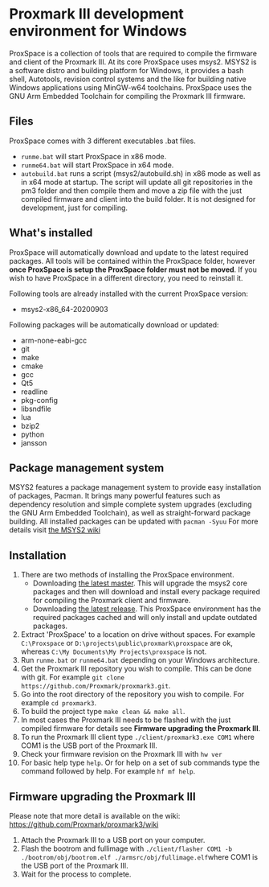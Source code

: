# Proxmark III development environment for Windows
ProxSpace is a collection of tools that are required to compile the firmware and client of the Proxmark III. At its core ProxSpace uses msys2. MSYS2 is a software distro and building platform for Windows, it provides a bash shell, Autotools, revision control systems and the like for building native Windows applications using MinGW-w64 toolchains. ProxSpace uses the GNU Arm Embedded Toolchain for compiling the Proxmark III firmware.

## Files
ProxSpace comes with 3 different executables .bat files. 

 - `runme.bat` will start ProxSpace in x86 mode.
 - `runme64.bat` will start ProxSpace in x64 mode.
 - `autobuild.bat` runs a script (msys2/autobuild.sh) in x86 mode as well as in x64 mode at startup. The script will update all git repositories in the pm3 folder and then compile them and move a zip file with the just compiled firmware and client into the build folder. It is not designed for development, just for compiling.

## What's installed
ProxSpace will automatically download and update to the latest required packages. All tools will be contained within the ProxSpace folder, however **once ProxSpace is setup the ProxSpace folder must not be moved**. If you wish to have ProxSpace in a different directory, you need to reinstall it.

Following tools are already installed with the current ProxSpace version:
 - msys2-x86_64-20200903
 
 Following packages will be automatically download or updated:
 - arm-none-eabi-gcc
 - git
 - make
 - cmake
 - gcc
 - Qt5
 - readline
 - pkg-config
 - libsndfile
 - lua
 - bzip2
 - python
 - jansson

## Package management system
MSYS2 features a package management system to provide easy installation of packages, Pacman. It brings many powerful features such as dependency resolution and simple complete system upgrades (excluding the GNU Arm Embedded Toolchain), as well as straight-forward package building. All installed packages can be updated with `pacman -Syuu` For more details visit [the MSYS2 wiki](https://github.com/msys2/msys2/wiki)

## Installation
 1. There are two methods of installing the ProxSpace environment.
	* Downloading [the latest master](https://github.com/Gator96100/ProxSpace/archive/master.zip). This will upgrade the msys2 core packages and then will download and install every package required for compiling the Proxmark client and firmware.
	* Downloading [the latest release](https://github.com/Gator96100/ProxSpace/releases). This ProxSpace environment has the required packages cached and will only install and update outdated packages.
 2. Extract 'ProxSpace' to a location on drive without spaces. For example `C:\Proxspace` or `D:\projects\public\proxmark\proxspace` are ok, whereas `C:\My Documents\My Projects\proxspace` is not.
 3. Run `runme.bat` or `runme64.bat` depending on your Windows architecture.
 4. Get the Proxmark III repository you wish to compile. This can be done with git. For example `git clone https://github.com/Proxmark/proxmark3.git`.
 5. Go into the root directory of the repository you wish to compile. For example `cd proxmark3`.
 6. To build the project type `make clean && make all`. 
 7. In most cases the Proxmark III needs to be flashed with the just compiled firmware for details see **Firmware upgrading the Proxmark III**.
 8. To run the Proxmark III client type `./client/proxmark3.exe COM1` where COM1 is the USB port of the Proxmark III.
 9. Check your firmware revision on the Proxmark III with `hw ver`
 10. For basic help type `help`. Or for help on a set of sub commands type the command followed by help. For example `hf mf help`.
 
## Firmware upgrading the Proxmark III
Please note that more detail is available on the wiki: https://github.com/Proxmark/proxmark3/wiki
 1. Attach the Proxmark III to a USB port on your computer.
 2. Flash the bootrom and fullimage with `./client/flasher COM1 -b ./bootrom/obj/bootrom.elf ./armsrc/obj/fullimage.elf`where COM1 is the USB port of the Proxmark III.
 3. Wait for the process to complete.
